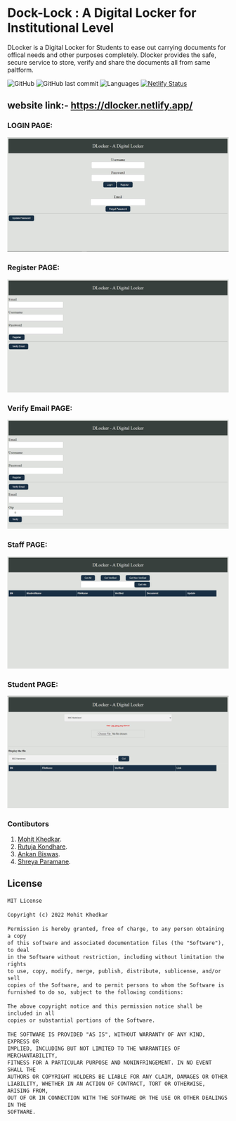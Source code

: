 # Dock-Lock : A Digital Locker for Institutional Level 
DLocker is a Digital Locker for Students to ease out carrying documents for offical needs and other purposes completely. Dlocker provides the safe, secure service to store, verify and share the documents all from same paltform.

![GitHub](https://img.shields.io/github/license/mohitkhedkar/DLocker?style=for-the-badge&color=orange)
![GitHub last commit](https://img.shields.io/github/last-commit/mohitkhedkar/DLocker?style=for-the-badge&color=mediumgreen)
![Languages](https://img.shields.io/github/languages/count/mohitkhedkar/DLocker?style=for-the-badge)
[![Netlify Status](https://api.netlify.com/api/v1/badges/96908218-088c-4358-ae77-fd11a6335946/deploy-status)](https://app.netlify.com/sites/dlocker/deploys)


## website link:-  https://dlocker.netlify.app/

### LOGIN PAGE: 
![](/screenshots/login.JPG)

### Register PAGE: 
![](/screenshots/register.JPG)

### Verify Email PAGE: 
![](/screenshots/verify-email.JPG)

### Staff PAGE: 
![](/screenshots/staff.JPG)

### Student PAGE: 
![](/screenshots/student.JPG)


### Contibutors
1. [Mohit Khedkar](https://github.com/mohitkhedkar).
2. [Rutuja Kondhare](https://github.com/rutujak11).
3. [Ankan Biswas](https://github.com/mohitkhedkar/DLocker).
4. [Shreya Paramane](https://github.com/ShreyaParamne).


## License 
```
MIT License

Copyright (c) 2022 Mohit Khedkar

Permission is hereby granted, free of charge, to any person obtaining a copy
of this software and associated documentation files (the "Software"), to deal
in the Software without restriction, including without limitation the rights
to use, copy, modify, merge, publish, distribute, sublicense, and/or sell
copies of the Software, and to permit persons to whom the Software is
furnished to do so, subject to the following conditions:

The above copyright notice and this permission notice shall be included in all
copies or substantial portions of the Software.

THE SOFTWARE IS PROVIDED "AS IS", WITHOUT WARRANTY OF ANY KIND, EXPRESS OR
IMPLIED, INCLUDING BUT NOT LIMITED TO THE WARRANTIES OF MERCHANTABILITY,
FITNESS FOR A PARTICULAR PURPOSE AND NONINFRINGEMENT. IN NO EVENT SHALL THE
AUTHORS OR COPYRIGHT HOLDERS BE LIABLE FOR ANY CLAIM, DAMAGES OR OTHER
LIABILITY, WHETHER IN AN ACTION OF CONTRACT, TORT OR OTHERWISE, ARISING FROM,
OUT OF OR IN CONNECTION WITH THE SOFTWARE OR THE USE OR OTHER DEALINGS IN THE
SOFTWARE.
```
